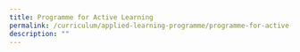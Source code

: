 ```yaml
---
title: Programme for Active Learning
permalink: /curriculum/applied-learning-programme/programme-for-active-learning/
description: ""
---
```

